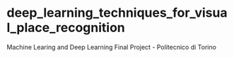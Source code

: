 # deep_learning_techniques_for_visual_place_recognition
Machine Learing and Deep Learning Final Project - Politecnico di Torino
